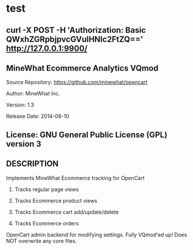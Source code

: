 # test
curl -X POST -H 'Authorization: Basic QWxhZGRpbjpvcGVuIHNlc2FtZQ==' http://127.0.0.1:9900/
------------------------------------------------------
MineWhat Ecommerce Analytics VQmod
------------------------------------------------------
Source Repository:	https://github.com/minewhat/opencart

Author:			MineWhat Inc.

Version:		1.3

Release Date:		2014-08-10

License:		GNU General Public License (GPL) version 3
------------------------------------------------------



DESCRIPTION
-----------
Implements MineWhat Ecommerce tracking for OpenCart

1. Tracks regular page views

2. Tracks Ecommerce product views

3. Tracks Ecommerce cart add/update/delete

4. Tracks Ecommerce orders

OpenCart admin backend for modifying settings.
Fully VQmod'ed up! Does NOT overwrite any core files.

